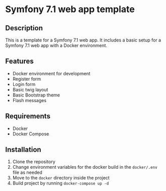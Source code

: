 # Symfony 7.1 web app template

## Description
This is a template for a Symfony 7.1 web app. It includes a basic setup for a Symfony 7.1 web app with a Docker environment.

## Features
- Docker environment for development
- Register form
- Login form
- Basic twig layout
- Basic Bootstrap theme
- Flash messages

## Requirements
- Docker
- Docker Compose

## Installation
1. Clone the repository
2. Change environment variables for the docker build in the ```docker/.env``` file as needed
3. Move to the ```docker``` directory inside the project
4. Build project by running ```docker-compose up -d```
